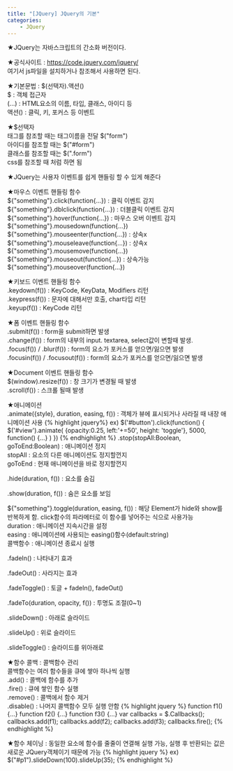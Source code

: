 ```yaml
---
title: "[JQuery] JQuery의 기본"
categories:
    - JQuery
---
```

★JQuery는 자바스크립트의 간소화 버전이다.

★공식사이트 : https://code.jquery.com/jquery/<br>
여기서 js파일을 설치하거나 참조해서 사용하면 된다.

★기본문법 : $(선택자).액션()<br>
$ : 객체 접근자<br>
(...) : HTML요소의 이름, 타입, 클래스, 아이디 등<br>
액션() : 클릭, 키, 포커스 등 이벤트

★$선택자<br>
	태그를 참조할 때는 태그이름을 전달 $("form")<br>
	아이디를 참조할 때는 $("#form")<br>
	클래스를 참조할 때는 $(".form")<br>
	css를 참조할 때 처럼 하면 됨

★JQuery는 사용자 이벤트를 쉽게 핸들링 할 수 있게 해준다

★마우스 이벤트 핸들링 함수<br>
	${"something"}.click(function{...}) : 클릭 이벤트 감지<br>
	${"something"}.dblclick(function{...}) : 더블클릭 이벤트 감지<br>
	${"something"}.hover(function{...}) : 마우스 오버 이벤트 감지<br>
	${"something"}.mousedown(function{...})<br>
	${"something"}.mouseenter(function{...}) : 상속x<br>
	${"something"}.mouseleave(function{...}) : 상속x<br>
	${"something"}.mousemove(function{...})<br>
	${"something"}.mouseout(function{...}) : 상속가능<br>
	${"something"}.mouseover(function{...})

★키보드 이벤트 핸들링 함수<br>
	.keydown(f()) : KeyCode, KeyData, Modifiers 리턴<br>
	.keypress(f()) : 문자에 대해서만 호출, char타입 리턴<br>
	.keyup(f()) : KeyCode 리턴

★폼 이벤트 핸들링 함수<br>
	.submit(f()) : form을 submit하면 발생<br>
	.change(f()) : form의 내부의 input. textarea, select값이 변할때 발생. <br>
	.focus(f()) / .blur(f()) : form의 요소가 포커스를 얻으면/잃으면 발생<br>
	.focusin(f()) / .focusout(f()) : form의 요소가 포커스를 얻으면/잃으면 발생

★Document 이벤트 핸들링 함수<br>
	$(window).resize(f()) : 창 크기가 변경될 때 발생<br>
	.scroll(f()) : 스크롤 될때 발생

★애니메이션<br>
	.animate({style}, duration, easing, f()) : 객체가 뷰에 표시되거나 사라질 때 내장 애니메이션 사용
{% highlight jquery%}
ex)
$('#button').click(function() {
	$('#view').animate(
		{opacity:0.25, left:'+=50', height: 'toggle'}, 5000, function() {...}
	)
})
{% endhighlight %}
.stop(stopAll:Boolean, goToEnd:Boolean) : 애니메이션 정지<br>
stopAll : 요소의 다른 애니메이션도 정지할껀지<br>
goToEnd : 현재 애니메이션을 바로 정지할껀지

.hide(duration, f()) : 요소를 숨김

.show(duration, f()) : 숨은 요소를 보임

${"something"}.toggle(duration, easing, f()) : 해당 Element가 hide와 show를 반복하게 함. click함수의 파라메터로 이 함수를 넣어주는 식으로 사용가능<br>
duration : 애니메이션 지속시간을 설정<br>
easing : 애니메이션에 사용되는 easing()함수(default:string)<br>
콜백함수 : 애니메이션 종료시 실행

.fadeIn() : 나타내기 효과

.fadeOut() : 사라지는 효과

.fadeToggle() : 토글 + fadeIn(), fadeOut()

.fadeTo(duration, opacity, f()) : 투명도 조절(0~1)

.slideDown() : 아래로 슬라이드

.slideUp() : 위로 슬라이드

.slideToggle() : 슬라이드를 위아래로

★함수 콜백 : 콜백함수 관리<br>
콜백함수는 여러 함수들을 큐에 쌓아 하나씩 실행<br>
.add() : 콜백에 함수를 추가<br>
.fire() : 큐에 쌓인 함수 실행<br>
.remove() : 콜백에서 함수 제거<br>
.disable() : 나머지 콜백함수 모두 실행 안함
{% highlight jquery %}
function f1() {...}
function f2() {...}
function f3() {...}
var callbacks = $.Callbacks();
callbacks.add(f1);
callbacks.add(f2);
callbacks.add(f3);
callbacks.fire();
{% endhighlight %}

★함수 체이닝 : 동일한 요소에 함수를 줄줄이 연결해 실행 가능, 실행 후 반환되는 값은 새로운 JQuery객체이기 때문에 가능
{% highlight jquery %}
ex)
$("#p1").slideDown(100).slideUp(35);
{% endhighlight %}